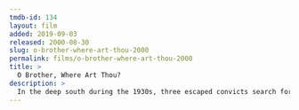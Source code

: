 ```yaml
---
tmdb-id: 134
layout: film
added: 2019-09-03
released: 2000-08-30
slug: o-brother-where-art-thou-2000
permalink: films/o-brother-where-art-thou-2000
title: >
  O Brother, Where Art Thou?
description: >
  In the deep south during the 1930s, three escaped convicts search for hidden treasure while a relentless lawman pursues them. On their journey they come across many comical characters and incredible situations. Based upon Homer's 'Odyssey'.
---
```

